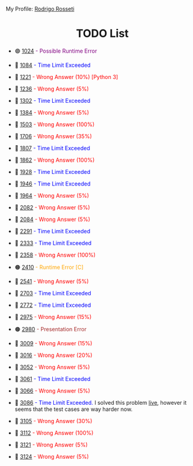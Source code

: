 My Profile: [Rodrigo Rosseti](https://www.urionlinejudge.com.br/judge/pt/users/statistics/329514)

<h1 align="center">TODO List</h1>

- 🟣 [1024](https://www.urionlinejudge.com.br/judge/pt/problems/view/1023)<span style="color:purple"> - Possible Runtime Error</span>

- 🔵 [1084](https://www.urionlinejudge.com.br/judge/pt/problems/view/1084)<span style="color:blue"> - Time Limit Exceeded</span>

- 🔴 [1221](https://www.urionlinejudge.com.br/judge/pt/problems/view/1221)<span style="color:red"> - Wrong Answer (10%) [Python 3]</span>

- 🔴 [1236](https://www.urionlinejudge.com.br/judge/pt/problems/view/1236)<span style="color:red"> - Wrong Answer (5%)</span>

- 🔵 [1302](https://www.urionlinejudge.com.br/judge/pt/problems/view/1302)<span style="color:blue"> - Time Limit Exceeded</span>

- 🔴 [1384](https://www.urionlinejudge.com.br/judge/pt/problems/view/1384)<span style="color:red"> - Wrong Answer (5%)</span>

- 🔴 [1503](https://www.urionlinejudge.com.br/judge/pt/problems/view/1503)<span style="color:red"> - Wrong Answer (100%)</span>

- 🔴 [1706](https://www.urionlinejudge.com.br/judge/pt/problems/view/1706)<span style="color:red"> - Wrong Answer (35%)</span>

- 🔵 [1807](https://www.urionlinejudge.com.br/judge/pt/problems/view/1807)<span style="color:blue"> - Time Limit Exceeded</span>

- 🔴 [1862](https://www.urionlinejudge.com.br/judge/pt/problems/view/1862)<span style="color:red"> - Wrong Answer (100%)</span>

- 🔵 [1928](https://www.urionlinejudge.com.br/judge/pt/problems/view/1928)<span style="color:blue"> - Time Limit Exceeded</span>

- 🔵 [1946](https://www.urionlinejudge.com.br/judge/pt/problems/view/1946)<span style="color:blue"> - Time Limit Exceeded</span>

- 🔴 [1964](https://www.urionlinejudge.com.br/judge/pt/problems/view/1964)<span style="color:red"> - Wrong Answer (5%)</span>

- 🔴 [2082](https://www.urionlinejudge.com.br/judge/pt/problems/view/2082)<span style="color:red"> - Wrong Answer (5%)</span>

- 🔴 [2084](https://www.urionlinejudge.com.br/judge/pt/problems/view/2082)<span style="color:red"> - Wrong Answer (5%)</span>

- 🔵 [2291](https://www.urionlinejudge.com.br/judge/pt/problems/view/2291)<span style="color:blue"> - Time Limit Exceeded</span>

- 🔵 [2333](https://www.urionlinejudge.com.br/judge/pt/problems/view/2333)<span style="color:blue"> - Time Limit Exceeded</span>

- 🔴 [2358](https://www.urionlinejudge.com.br/judge/pt/problems/view/2358)<span style="color:red"> - Wrong Answer (100%)</span>

- 🟠 [2410](https://www.urionlinejudge.com.br/judge/pt/problems/view/2410)<span style="color:orange"> - Runtime Error [C]</span>

- 🔴 [2541](https://www.urionlinejudge.com.br/judge/pt/problems/view/2541)<span style="color:red"> - Wrong Answer (5%)</span>

- 🔵 [2703](https://www.urionlinejudge.com.br/judge/pt/problems/view/2703)<span style="color:blue"> - Time Limit Exceeded</span>

- 🔵 [2772](https://www.urionlinejudge.com.br/judge/pt/problems/view/2772)<span style="color:blue"> - Time Limit Exceeded</span>

- 🔴 [2975](https://www.urionlinejudge.com.br/judge/pt/problems/view/2975)<span style="color:red"> - Wrong Answer (15%)</span>

- 🟤 [2980](https://www.urionlinejudge.com.br/judge/pt/problems/view/2980)<span style="color:brown"> - Presentation Error</span>

- 🔴 [3009](https://www.urionlinejudge.com.br/judge/pt/problems/view/3009)<span style="color:red"> - Wrong Answer (15%)</span>

- 🔴 [3016](https://www.urionlinejudge.com.br/judge/pt/problems/view/3016)<span style="color:red"> - Wrong Answer (20%)</span>

- 🔴 [3052](https://www.urionlinejudge.com.br/judge/pt/problems/view/3052)<span style="color:red"> - Wrong Answer (5%)</span>

- 🔵 [3061](https://www.urionlinejudge.com.br/judge/pt/problems/view/3061)<span style="color:blue"> - Time Limit Exceeded</span>

- 🔴 [3066](https://www.urionlinejudge.com.br/judge/pt/problems/view/3066)<span style="color:red"> - Wrong Answer (5%)</span>

- 🔵 [3086](https://www.urionlinejudge.com.br/judge/pt/problems/view/3086)<span style="color:blue"> - Time Limit Exceeded.</span> I solved this problem [live](https://www.urionlinejudge.com.br/judge/pt/users/contest/503), however it seems that the test cases are way harder now.

- 🔴 [3105](https://www.urionlinejudge.com.br/judge/pt/problems/view/3105)<span style="color:red"> - Wrong Answer (30%)</span>

- 🔴 [3112](https://www.urionlinejudge.com.br/judge/pt/problems/view/3112)<span style="color:red"> - Wrong Answer (100%)</span>

- 🔴 [3121](https://www.urionlinejudge.com.br/judge/pt/problems/view/3121)<span style="color:red"> - Wrong Answer (5%)</span>

- 🔴 [3124](https://www.urionlinejudge.com.br/judge/pt/problems/view/3124)<span style="color:red"> - Wrong Answer (5%)</span>